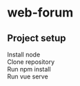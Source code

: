# web-forum

## Project setup
Install node <br/>
Clone repository <br/>
Run npm install <br/>
Run vue serve
